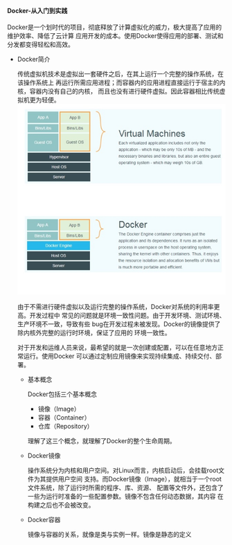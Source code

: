 #### Docker-从入门到实践

Docker是一个划时代的项目，彻底释放了计算虚拟化的威力，极大提高了应用的维护效率、降低了云计算
应用开发的成本。使用Docker使得应用的部署、测试和分发都变得轻松和高效。

- Docker简介

     传统虚拟机技术是虚拟出一套硬件之后，在其上运行一个完整的操作系统，在该操作系统上
     再运行所需应用进程；而容器内的应用进程直接运行于宿主的内核，容器内没有自己的内核，
     而且也没有进行硬件虚拟。因此容器相比传统虚拟机更为轻便。
     ![对比](images/difference.jpg "对比")
     
     由于不需进行硬件虚拟以及运行完整的操作系统，Docker对系统的利用率更高。开发过程中
     常见的问题就是环境一致性问题。由于开发环境、测试环境、生产环境不一致，导致有些
     bug在开发过程未被发现。Docker的镜像提供了除内核外完整的运行时环境，保证了应用的
     环境一致性。
     
     对于开发和运维人员来说，最希望的就是一次创建或配置，可以在任意地方正常运行。使用Docker
     可以通过定制应用镜像来实现持续集成、持续交付、部署。
     
     - 基本概念
     
        Docker包括三个基本概念
        
        - 镜像（Image）
        - 容器（Container）
        - 仓库（Repository）
        
        理解了这三个概念，就理解了Docker的整个生命周期。
        
     - Docker镜像
     
        操作系统分为内核和用户空间。对Linux而言，内核启动后，会挂载root文件为其提供用户空间
        支持。而Docker镜像（Image），就相当于一个root文件系统，除了运行时所需的程序、库、资源、
        配置等文件外，还包含了一些为运行时准备的一些配置参数。镜像不包含任何动态数据，其内容
        在构建之后也不会被改变。
        
     - Docker容器
     
        镜像与容器的关系，就像是类与实例一样。镜像是静态的定义